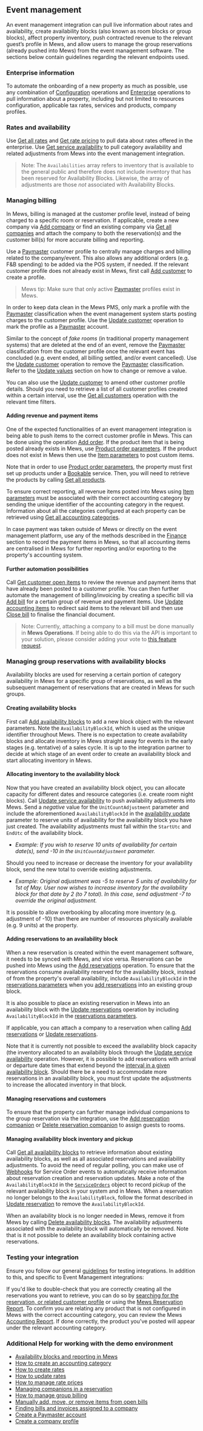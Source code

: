 ## Event management

An event management integration can pull live information about rates and availability, create availability blocks (also known as room blocks or group blocks), affect property inventory, push contracted revenue to the relevant guest’s profile in Mews, and allow users to manage the group reservations (already pushed into Mews) from the event management software. The sections below contain guidelines regarding the relevant endpoints used.

### Enterprise information

To automate the onboarding of a new property as much as possible, use any combination of [Configuration](../operations/README.md#configuration) operations and [Enterprise](../operations/README.md#enterprises) operations to pull information about a property, including but not limited to resources configuration, applicable tax rates, services and products, company profiles.

### Rates and availability

Use [Get all rates](../operations/rates.md#get-all-rates) and  [Get rate pricing](../operations/rates.md#get-all-rates) to pull data about rates offered in the enterprise. Use [Get service availability](../operations/services.md#get-service-availability) to pull category availability and related adjustments from Mews into the event management integration.

> Note: The `Availabilities` array refers to inventory that is available to the general public and therefore does not include inventory that has been reserved for Availability Blocks. Likewise, the array of adjustments are those *not* associated with Availability Blocks.

### Managing billing

In Mews, billing is managed at the customer profile level, instead of being charged to a specific room or reservation. If applicable, create a new company via [Add company](../operations/companies.md#add-company) or find an existing company via [Get all companies](../operations/companies.md#get-all-companies) and attach the company to both the reservation(s) and the customer bill(s) for more accurate billing and reporting. 

Use a [Paymaster](../operations/customers.md#customer-classification) customer profile to centrally manage charges and billing related to the company/event. This also allows any additional orders (e.g. F&B spending) to be added via the POS system, if needed. If the relevant customer profile does not already exist in Mews, first call [Add customer](../operations/customers.md#add-customer) to create a profile. 

> Mews tip: Make sure that only active [Paymaster](../operations/customers.md#customer-classification) profiles exist in Mews.

In order to keep data clean in the Mews PMS, only mark a profile with the [Paymaster](../operations/customers.md#customer-classification) classification when the event management system starts posting charges to the customer profile. Use the [Update customer](../operations/customers.md#update-customer) operation to mark the profile as a [Paymaster](../operations/customers.md#customer-classification) account. 

Similar to the concept of *fake rooms* (in traditional property management systems) that are deleted at the end of an event, remove the [Paymaster](../operations/customers.md#customer-classification) classification from the customer profile once the relevant event has concluded (e.g. event ended, all billing settled, and/or event cancelled). Use the [Update customer](../operations/customers.md#update-customer) operation to remove the [Paymaster](../operations/customers.md#customer-classification) classification. Refer to the [Update values](../guidelines/serialization.md#update-values) section on how to change or remove a value. 

You can also use the [Update customer](../operations/customers.md#update-customer) to amend other customer profile details. Should you need to retrieve a list of all customer profiles created within a certain interval, use the [Get all customers](../operations/customers.md#get-all-customers) operation with the relevant time filters.

#### Adding revenue and payment items

One of the expected functionalities of an event management integration is being able to push items to the correct customer profile in Mews. This can be done using the operation [Add order](../operations/orders.md#add-order). If the product item that is being posted already exists in Mews, use [Product order parameters](../operations/orders.md#product-order-parameters). If the product does not exist in Mews then use the [Item parameters](../operations/orders.md#item-parameters) to post custom items. 

Note that in order to use [Product order parameters](../operations/services.md#product-order-parameters), the property must first set up products under a [Bookable](../operations/services.md#service-data) service. Then, you will need to retrieve the products by calling [Get all products](../operations/services.md#get-all-products).

To ensure correct reporting, all revenue items posted into Mews using [Item parameters](../operations/orders.md#item-parameters) must be associated with their correct accounting category by sending the unique identifier of the accounting category in the request. Information about all the categories configured at each property can be retrieved using [Get all accounting categories](../operations/finance.md#get-all-accounting-categories). 

In case payment was taken outside of Mews or directly on the event management platform, use any of the methods described in the [Finance](../operations/finance.md) section to record the payment items in Mews, so that all accounting items are centralised in Mews for further reporting and/or exporting to the property's accounting system. 

#### Further automation possibilities

Call [Get customer open items](../operations/customers.md#get-customers-open-items) to review the revenue and payment items that have already been posted to a customer profile. You can then further automate the management of billing/invoicing by creating a specific bill via [Add bill](../operations/finance.md#add-bill) for a certain group of revenue and payment items. Use [Update accounting items](../operations/finance.md#update-accounting-items) to redirect said items to the relevant bill and then use [Close bill](../operations/finance.md#close-bill) to finalise the financial document. 

> Note: Currently, attaching a company to a bill must be done manually in __Mews Operations__. If being able to do this via the API is important to your solution, please consider adding your vote to [this feature request](https://feedback.mews.com/forums/932131-mews-open-api/suggestions/43041963-attach-company-id-to-bills).

### Managing group reservations with availability blocks

Availability blocks are used for reserving a certain portion of category availability in Mews for a specific group of reservations, as well as the subsequent management of reservations that are created in Mews for such groups. 

#### Creating availability blocks

First call [Add availability blocks](../operations/services.md#add-availability-blocks) to add a new block object with the relevant parameters. Note the `AvailabilityBlockId`, which is used as the unique identifier throughout Mews. There is no expectation to create availability blocks and allocate inventory in Mews straight away for events in the early stages (e.g. tentative) of a sales cycle. It is up to the integration partner to decide at which stage of an event order to create an availability block and start allocating inventory in Mews.

#### Allocating inventory to the availability block

Now that you have created an availability block object, you can allocate capacity for different dates and resource categories (i.e. create room night blocks). Call [Update service availability](../operations/services.md#update-service-availability) to push availability adjustments into Mews. Send a *negative* value for the `UnitCountAdjustment` parameter and include the aforementioned `AvailabilityBlockId` in the [availability update](../operations/services.md#availability-update) parameter to reserve units of availability for the availability block you have just created. The availability adjustments must fall within the `StartUtc` and `EndUtc` of the availability block.

- *Example: If you wish to reserve 10 units of availability for certain date(s), send -10 in the `UnitCountAdjustment` parameter.*

Should you need to increase or decrease the inventory for your availability block, send the new total to override existing adjustments. 

- *Example: Original adjustment was -5 to reserve 5 units of availability for 1st of May. User now wishes to increase inventory for the availability block for that date by 2 (to 7 total). In this case, send adjustment -7 to override the original adjustment.*

It is possible to allow overbooking by allocating more inventory (e.g. adjustment of -10) than there are number of resources physically available (e.g. 9 units) at the property.


#### Adding reservations to an availability block

When a new reservation is created within the event management software, it needs to be synced with Mews, and vice versa. Reservations can be pushed into Mews using the [Add reservations](../operations/reservations.md#add-reservations) operation. To ensure that the reservations consume availability reserved for the availability block, instead of from the property's overall availability, include `AvailabilityBlockId` in the [reservations parameters](../operations/reservations.md#reservation-parameters) when you [add reservations](../operations/reservations.md#add-reservations) into an existing group block.

It is also possible to place an existing reservation in Mews into an availability block with the [Update reservations](../operations/reservations.md#update-reservations) operation by including `AvailabilityBlockId` in the [reservations parameters](../operations/reservations.md#reservation-parameters).

If applicable, you can attach a company to a reservation when calling [Add reservations](../operations/reservations.md#add-reservations) or [Update reservations](../operations/reservations.md#update-reservations).

Note that it is currently not possible to exceed the availability block capacity (the inventory allocated to an availability block through the [Update service availability](../operations/services.md#update-service-availability) operation. However, it is possible to add reservations with arrival or departure date times that extend beyond the [interval in a given availability block](../operations/availabilityblocks.md#availability-block-parameters). Should there be a need to accommodate more reservations in an availability block, you must first update the adjustments to increase the allocated inventory in that block.

#### Managing reservations and customers

To ensure that the property can further manage individual companions to the group reservation via the integration, use the [Add reservation companion](../operations/reservations.md#add-reservation-companion) or [Delete reservation companion](../operations/reservations.md#delete-reservation-companion) to assign guests to rooms.


#### Managing availability block inventory and pickup

Call [Get all availability blocks](../operations/availabilityblocks.md#get-all-availability-blocks) to retrieve information about existing availability blocks, as well as all associated reservations and availability adjustments. To avoid the need of regular polling, you can make use of [Webhooks](../webhooks/README.md#general-message) for Service Order events to automatically receive information about reservation creation and reservation updates.
Make a note of the `AvailabilityBlockId` in the [`ServiceOrders`](../webhooks/wh-general.md#entities) object to record pickup of the relevant availability block in your system and in Mews. When a reservation no longer belongs to the `AvailabilityBlock`, follow the format described in [Update reservation](../operations/reservations.md#update-reservations) to remove the `AvailabilityBlockId`.

When an availability block is no longer needed in Mews, remove it from Mews by calling [Delete availability blocks](../operations/availabilityblocks.md#delete-availability-blocks). The availability adjustments associated with the availability block will automatically be removed. Note that is it not possible to delete an availability block containing active reservations.

### Testing your integration

Ensure you follow our general [guidelines](../guidelines/README.md) for testing integrations. In addition to this, and specific to Event Management integrations:

If you'd like to double-check that you are correctly creating all the reservations you want to retrieve, you can do so by [searching for the reservation, or related customer profile](https://help.mews.com/s/article/search-in-mews-operations?language=en_US) or using the [Mews Reservation Report](https://help.mews.com/s/article/reservation-report?language=en_US).
To confirm you are relating any product that is not configured in Mews with the correct accounting category, you can review the Mews [Accounting Report](https://help.mews.com/s/article/accounting-report?language=en_US). If done correctly, the product you've posted will appear under the relevant accounting category.  

### Additional Help for working with the demo environment

- [Availability blocks and reporting in Mews](https://help.mews.com/s/article/Availability-block-report?language=en_US)
- [How to create an accounting category](https://help.mews.com/s/article/create-an-accounting-category?language=en_US)
- [How to create rates](https://help.mews.com/s/article/create-a-rate?language=en_US)
- [How to update rates](https://help.mews.com/s/article/update-or-remove-a-rate?language=en_US)
- [How to manage rate prices](https://help.mews.com/s/article/rate-management?language=en_US) 
- [Managing companions in a reservation](https://help.mews.com/s/article/how-to-add-a-companion-to-a-reservation?language=en_US)
- [How to manage group billing](https://help.mews.com/s/article/group-billing-how-to-move-bill-items?language=en_US)
- [Manually add, move, or remove items from open bills](https://help.mews.com/s/article/new-billing-procedure-add-move-or-remove-items-from-open-bills?language=en_US) 
- [Finding bills and invoices assigned to a company](https://help.mews.com/s/article/how-to-find-bills-and-invoices-assigned-to-a-company?language=en_US)
- [Create a Paymaster account](https://help.mews.com/s/article/create-a-paymaster?language=en_US)
- [Create a company profile](https://help.mews.com/s/article/create-a-company-profile?language=en_US)
